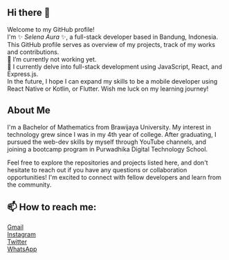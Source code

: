 ## Hi there 👋

Welcome to my GitHub profile!<br>
I'm ✨ _Selena Aura_ ✨, a full-stack developer based in Bandung, Indonesia. This GitHub profile serves as overview of my projects, track of my works and contributions.<br>
🔭 I’m currently not working yet.<br>
🌱 I currently delve into full-stack development using JavaScript, React, and Express.js.<br>
In the future, I hope I can expand my skills to be a mobile developer using React Native or Kotlin, or Flutter. Wish me luck on my learning journey!

## About Me

I'm a Bachelor of Mathematics from Brawijaya University. My interest in technology grew since I was in my 4th year of college. After graduating, I pursued the web-dev skills by myself through YouTube channels, and joining a bootcamp program in Purwadhika Digital Technology School.


Feel free to explore the repositories and projects listed here, and don't hesitate to reach out if you have any questions or collaboration opportunities! I'm excited to connect with fellow developers and learn from the community.


## 📫 How to reach me:
<a href="mailto:selena.aura@outlook.com">Gmail</a><br>
<a href="https://drive.google.com/file/d/1d_LQMRw8Ejn6Vm3wmKzGVZIgAK3eNu5Z/view?usp=sharing">Instagram</a><br>
<a href="https://www.twitter.com/fullsunstealer">Twitter</a><br>
<a href="https://wa.me/6282234747191">WhatsApp</a>

<!--
**auraselena/auraselena** is a ✨ _special_ ✨ repository because its `README.md` (this file) appears on your GitHub profile.

Here are some ideas to get you started:

- 🔭 I’m currently working on ...
- 🌱 I’m currently learning ...
- 👯 I’m looking to collaborate on ...
- 🤔 I’m looking for help with ...
- 💬 Ask me about ...
- 📫 How to reach me: ...
- 😄 Pronouns: ...
- ⚡ Fun fact: ...
-->
